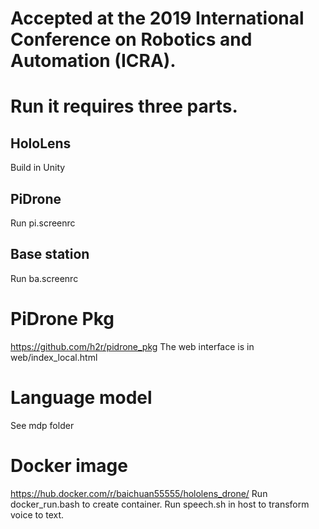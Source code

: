 # Accepted at the 2019 International Conference on Robotics and Automation (ICRA).

# Run it requires three parts.
## HoloLens
Build in Unity
## PiDrone
Run pi.screenrc
## Base station
Run ba.screenrc

# PiDrone Pkg
https://github.com/h2r/pidrone_pkg
The web interface is in web/index_local.html

# Language model
See mdp folder

# Docker image
https://hub.docker.com/r/baichuan55555/hololens_drone/
Run docker_run.bash to create container.
Run speech.sh in host to transform voice to text.
